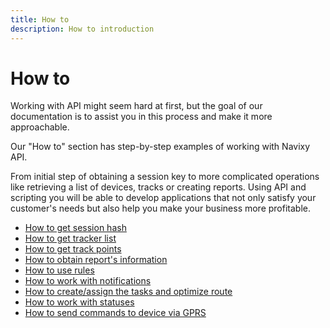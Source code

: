 ```yaml
---
title: How to
description: How to introduction
---
```


# How to

Working with API might seem hard at first, but the goal of our documentation is to assist you in this process and make
it more approachable.

Our "How to" section has step-by-step examples of working with Navixy API.

From initial step of obtaining a session key to more complicated operations like retrieving a list of devices, tracks or
creating reports. Using API and scripting you will be able to develop applications that not only satisfy your customer's
needs but also help you make your business more profitable.

* [How to get session hash](./get-session-hash.md)
* [How to get tracker list](./get-tracker-list.md)
* [How to get track points](./get-track-points.md)
* [How to obtain report's information](./how-to-obtain-information-from-report.md)
* [How to use rules](./how-to-create-a-rule.md)
* [How to work with notifications](./how-to-work-with-notifications.md)
* [How to create/assign the tasks and optimize route](./how-to-work-with-tasks.md)
* [How to work with statuses](./how-to-work-with-statuses.md)
* [How to send commands to device via GPRS](./how-to-send-commands-to-device.md)